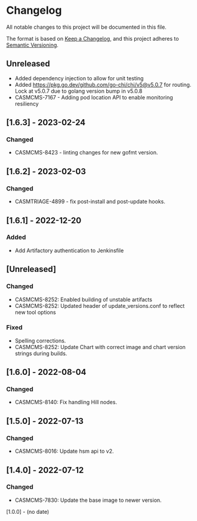 # Changelog

All notable changes to this project will be documented in this file.

The format is based on [Keep a Changelog](https://keepachangelog.com/en/1.0.0/),
and this project adheres to [Semantic Versioning](https://semver.org/spec/v2.0.0.html).

## Unreleased

- Added dependency injection to allow for unit testing
- Added <https://pkg.go.dev/github.com/go-chi/chi/v5@v5.0.7> for routing. Lock at v5.0.7 due to golang version bump in v5.0.8
- CASMCMS-7167 - Adding pod location API to enable monitoring resiliency

## [1.6.3] - 2023-02-24
### Changed
- CASMCMS-8423 - linting changes for new gofmt version.

## [1.6.2] - 2023-02-03
### Changed
- CASMTRIAGE-4899 - fix post-install and post-update hooks.

## [1.6.1] - 2022-12-20
### Added
- Add Artifactory authentication to Jenkinsfile

## [Unreleased]
### Changed
 - CASMCMS-8252: Enabled building of unstable artifacts
 - CASMCMS-8252: Updated header of update_versions.conf to reflect new tool options

### Fixed
 - Spelling corrections.
 - CASMCMS-8252: Update Chart with correct image and chart version strings during builds.

## [1.6.0] - 2022-08-04
### Changed
 - CASMCMS-8140: Fix handling Hill nodes.

## [1.5.0] - 2022-07-13
### Changed
 - CASMCMS-8016: Update hsm api to v2.

## [1.4.0] - 2022-07-12
### Changed
 - CASMCMS-7830: Update the base image to newer version.

[1.0.0] - (no date)
